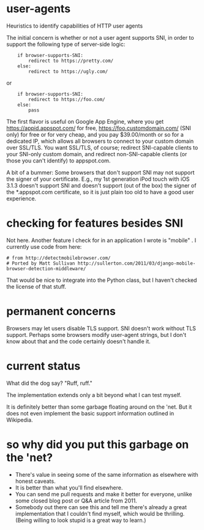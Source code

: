 user-agents
===========

Heuristics to identify capabilities of HTTP user agents

The initial concern is whether or not a user agent supports SNI, in order to support the following
type of server-side logic:

```
    if browser-supports-SNI:
        redirect to https://pretty.com/
    else:
        redirect to https://ugly.com/
```

or

```
    if browser-supports-SNI:
        redirect to https://foo.com/
    else:
        pass
```

The first flavor is useful on Google App Engine, where you get https://appid.appspot.com/ for free, https://foo.customdomain.com/ (SNI only) for free or for very cheap, and you pay $39.00/month or so for a dedicated IP, which allows all browsers to connect to your custom domain over SSL/TLS.  You want SSL/TLS, of course; redirect SNI-capable clients to your SNI-only custom domain, and redirect non-SNI-capable clients (or those you can't identify) to appspot.com.

A bit of a bummer: Some browsers that don't support SNI may not support the signer of your certificate.  E.g., my 1st generation iPod touch with iOS 3.1.3 doesn't support SNI and doesn't support (out of the box) the signer of the *.appspot.com certificate, so it is just plain too old to have a good user experience.

checking for features besides SNI
=================================

Not here.  Another feature I check for in an application I wrote is "mobile" .  I currently use code from here:

```
# from http://detectmobilebrowser.com/
# Ported by Matt Sullivan http://sullerton.com/2011/03/django-mobile-browser-detection-middleware/
```

That would be nice to integrate into the Python class, but I haven't checked the license of that stuff.

permanent concerns
==================

Browsers may let users disable TLS support.  SNI doesn't work without TLS support.  Perhaps some browsers modify user-agent strings, but I don't know about that and the code certainly doesn't handle it.

current status
==============

What did the dog say?  "Ruff, ruff."

The implementation extends only a bit beyond what I can test myself.

It is definitely better than some garbage floating around on the 'net.  But it does not even implement the basic support information outlined in Wikipedia.

so why did you put this garbage on the 'net?
============================================

* There's value in seeing some of the same information as elsewhere with honest caveats.
* It is better than what you'll find elsewhere.
* You can send me pull requests and make it better for everyone, unlike some closed blog post or Q&A article from 2011.
* Somebody out there can see this and tell me there's already a great implementation that I couldn't find myself, which would be thrilling.  (Being willing to look stupid is a great way to learn.)
